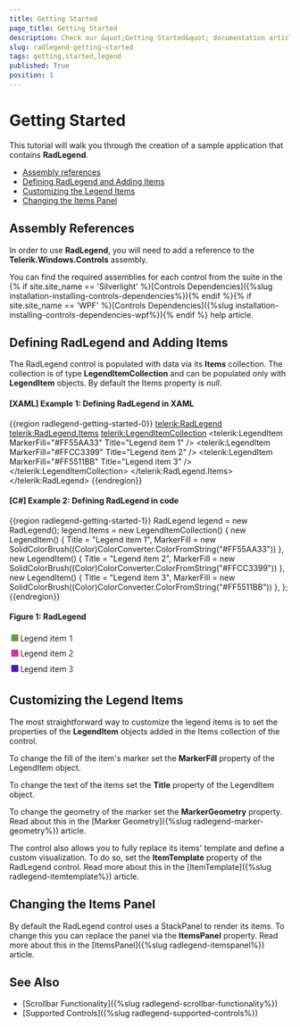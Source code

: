```yaml
---
title: Getting Started
page_title: Getting Started
description: Check our &quot;Getting Started&quot; documentation article for the RadLegend {{ site.framework_name }} control.
slug: radlegend-getting-started
tags: getting,started,legend
published: True
position: 1
---
```


# Getting Started

This tutorial will walk you through the creation of a sample application that contains __RadLegend__.

* [Assembly references](#assembly-references)
* [Defining RadLegend and Adding Items](#defining-radlegend-and-adding-items)
* [Customizing the Legend Items](#customizing-the-legend-items)
* [Changing the Items Panel](#changing-the-items-panel)

## Assembly References

In order to use __RadLegend__, you will need to add a reference to the __Telerik.Windows.Controls__ assembly.

You can find the required assemblies for each control from the suite in the {% if site.site_name == 'Silverlight' %}[Controls Dependencies]({%slug installation-installing-controls-dependencies%}){% endif %}{% if site.site_name == 'WPF' %}[Controls Dependencies]({%slug installation-installing-controls-dependencies-wpf%}){% endif %} help article.

## Defining RadLegend and Adding Items

The RadLegend control is populated with data via its __Items__ collection. The collection is of type __LegendItemCollection__ and can be populated only with __LegendItem__ objects. By default the Items property is *null*.

#### __[XAML] Example 1: Defining RadLegend in XAML__
{{region radlegend-getting-started-0}}
	<telerik:RadLegend>
	    <telerik:RadLegend.Items>
	        <telerik:LegendItemCollection>
	            <telerik:LegendItem MarkerFill="#FF55AA33" Title="Legend item 1" />
	            <telerik:LegendItem MarkerFill="#FFCC3399" Title="Legend item 2" />
	            <telerik:LegendItem MarkerFill="#FF5511BB" Title="Legend item 3" />
	        </telerik:LegendItemCollection>
	    </telerik:RadLegend.Items>
	</telerik:RadLegend>
{{endregion}}

#### __[C#] Example 2: Defining RadLegend in code__
{{region radlegend-getting-started-1}}
	RadLegend legend = new RadLegend();
	legend.Items = new LegendItemCollection()
	{
		new LegendItem() { Title = "Legend item 1", MarkerFill = new SolidColorBrush((Color)ColorConverter.ColorFromString("#FF55AA33")) },
		new LegendItem() { Title = "Legend item 2", MarkerFill = new SolidColorBrush((Color)ColorConverter.ColorFromString("#FFCC3399")) },
		new LegendItem() { Title = "Legend item 3", MarkerFill = new SolidColorBrush((Color)ColorConverter.ColorFromString("#FF5511BB")) },
	};
{{endregion}}

#### __Figure 1: RadLegend__
![WPF RadLegend RadLegend](images/radlegend-getting-started-0.png)

## Customizing the Legend Items

The most straightforward way to customize the legend items is to set the properties of the __LegendItem__ objects added in the Items collection of the control. 

To change the fill of the item's marker set the __MarkerFill__ property of the LegendItem object. 

To change the text of the items set the __Title__ property of the LegendItem object.

To change the geometry of the marker set the __MarkerGeometry__ property. Read about this in the [Marker Geometry]({%slug radlegend-marker-geometry%}) article.

The control also allows you to fully replace its items' template and define a custom visualization. To do so, set the __ItemTemplate__ property of the RadLegend control. Read more about this in the [ItemTemplate]({%slug radlegend-itemtemplate%}) article.

## Changing the Items Panel

By default the RadLegend control uses a StackPanel to render its items. To change this you can replace the panel via the __ItemsPanel__ property. Read more about this in the [ItemsPanel]({%slug radlegend-itemspanel%}) article.

## See Also
* [Scrollbar Functionality]({%slug radlegend-scrollbar-functionality%})
* [Supported Controls]({%slug radlegend-supported-controls%})
